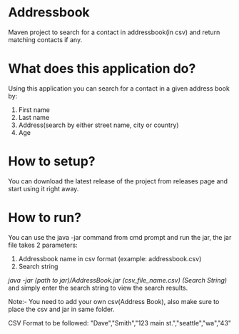 # Addressbook
 Maven project to search for a contact in addressbook(in csv) and return matching contacts if any.

# What does this application do?
Using this application you can search for a contact in a given address book by:
1. First name
2. Last name
3. Address(search by either street name, city or country)
4. Age

# How to setup?
You can download the latest release of the project from releases page and start using it right away.

# How to run?

You can use the java -jar command from cmd prompt and run the jar, the jar file takes 2 parameters:

1. Addressbook name in csv format (example: addressbook.csv)
2. Search string

*java -jar *(path to jar)*/AddressBook.jar (csv_file_name.csv) *(Search String)**
and simply enter the search string to view the search results.

Note:- You need to add your own csv(Address Book), also make sure to place the csv and jar in same folder.

CSV Format to be followed: "Dave","Smith","123 main st.","seattle","wa","43"

